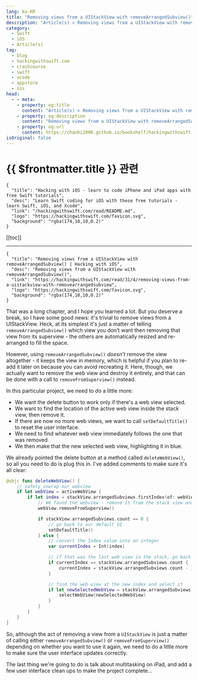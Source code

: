 ```yaml
---
lang: ko-KR
title: "Removing views from a UIStackView with removeArrangedSubview()"
description: "Article(s) > Removing views from a UIStackView with removeArrangedSubview()"
category:
  - Swift
  - iOS
  - Article(s)
tag: 
  - blog
  - hackingwithswift.com
  - crashcourse
  - swift
  - xcode
  - appstore
  - ios  
head:
  - - meta:
    - property: og:title
      content: "Article(s) > Removing views from a UIStackView with removeArrangedSubview()"
    - property: og:description
      content: "Removing views from a UIStackView with removeArrangedSubview()"
    - property: og:url
      content: https://chanhi2000.github.io/bookshelf/hackingwithswift.com/read/31/04-removing-views-from-a-uistackview-with-removearrangedsubview.html
isOriginal: false
---
```


# {{ $frontmatter.title }} 관련

```component VPCard
{
  "title": "Hacking with iOS - learn to code iPhone and iPad apps with free Swift tutorials",
  "desc": "Learn Swift coding for iOS with these free tutorials - learn Swift, iOS, and Xcode",
  "link": "/hackingwithswift.com/read/README.md",
  "logo": "https://hackingwithswift.com/favicon.svg",
  "background": "rgba(174,10,10,0.2)"
}
```

[[toc]]

---

```component VPCard
{
  "title": "Removing views from a UIStackView with removeArrangedSubview() | Hacking with iOS",
  "desc": "Removing views from a UIStackView with removeArrangedSubview()",
  "link": "https://hackingwithswift.com/read/31/4/removing-views-from-a-uistackview-with-removearrangedsubview",
  "logo": "https://hackingwithswift.com/favicon.svg",
  "background": "rgba(174,10,10,0.2)"
}
```

That was a long chapter, and I hope you learned a lot. But you deserve a break, so I have some good news: it's trivial to remove views from a UIStackView. Heck, at its simplest it's just a matter of telling `removeArrangedSubview()` which view you don’t want then removing that view from its superview - the others are automatically resized and re-arranged to fill the space.

However, using `removeArrangedSubview()` *doesn’t* remove the view altogether - it keeps the view in memory, which is helpful if you plan to re-add it later on because you can avoid recreating it. Here, though, we actually want to remove the web view and destroy it entirely, and that can be done with a call to `removeFromSuperview()` instead.

In this particular project, we need to do a little more:


- We want the delete button to work only if there's a web view selected.
- We want to find the location of the active web view inside the stack view, then remove it.
- If there are now no more web views, we want to call `setDefaultTitle()` to reset the user interface.
- We need to find whatever web view immediately follows the one that was removed.
- We then make that the new selected web view, highlighting it in blue.

We already pointed the delete button at a method called `deleteWebView()`, so all you need to do is plug this in. I've added comments to make sure it's all clear:

```swift
@objc func deleteWebView() {
    // safely unwrap our webview
    if let webView = activeWebView {
        if let index = stackView.arrangedSubviews.firstIndex(of: webView) {
            // We found the webview - remove it from the stack view and destroy it
            webView.removeFromSuperview()

            if stackView.arrangedSubviews.count == 0 {
                // go back to our default UI
                setDefaultTitle()
            } else {
                // convert the Index value into an integer
                var currentIndex = Int(index)

                // if that was the last web view in the stack, go back one
                if currentIndex == stackView.arrangedSubviews.count {
                    currentIndex = stackView.arrangedSubviews.count - 1
                }

                // find the web view at the new index and select it
                if let newSelectedWebView = stackView.arrangedSubviews[currentIndex] as? WKWebView {
                    selectWebView(newSelectedWebView)
                }
            }
        }
    }
}
```

So, although the act of removing a view from a `UIStackView` is just a matter of calling either `removeArrangedSubview()` or `removeFromSuperview()` depending on whether you want to use it again, we need to do a little more to make sure the user interface updates correctly.

The last thing we're going to do is talk about multitasking on iPad, and add a few user interface clean ups to make the project complete…


